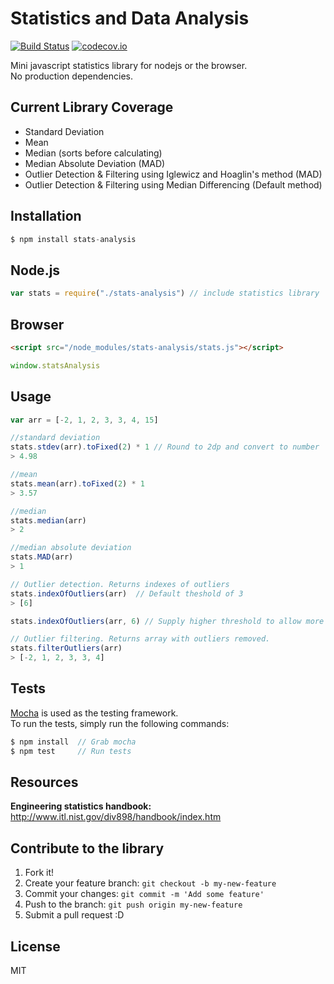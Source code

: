 # Statistics and Data Analysis

[![Build Status](https://travis-ci.org/alyssaq/stats-analysis.png?branch=master)](https://travis-ci.org/alyssaq/stats-analysis)
[![codecov.io](https://codecov.io/github/alyssaq/stats-analysis/coverage.svg?branch=master)](https://codecov.io/github/alyssaq/stats-analysis?branch=master)

Mini javascript statistics library for nodejs or the browser.   
No production dependencies.   

## Current Library Coverage

 - Standard Deviation
 - Mean
 - Median (sorts before calculating)
 - Median Absolute Deviation (MAD)
 - Outlier Detection & Filtering using Iglewicz and Hoaglin's method (MAD)
 - Outlier Detection & Filtering using Median Differencing (Default method)

## Installation

```js
$ npm install stats-analysis
```

## Node.js

```js
var stats = require("./stats-analysis") // include statistics library
```

## Browser
```html
<script src="/node_modules/stats-analysis/stats.js"></script>
```
```js
window.statsAnalysis
```

## Usage

```js
var arr = [-2, 1, 2, 3, 3, 4, 15]

//standard deviation
stats.stdev(arr).toFixed(2) * 1 // Round to 2dp and convert to number
> 4.98

//mean
stats.mean(arr).toFixed(2) * 1 
> 3.57

//median
stats.median(arr)
> 2

//median absolute deviation
stats.MAD(arr)
> 1

// Outlier detection. Returns indexes of outliers
stats.indexOfOutliers(arr)  // Default theshold of 3
> [6]

stats.indexOfOutliers(arr, 6) // Supply higher threshold to allow more outliers.

// Outlier filtering. Returns array with outliers removed.
stats.filterOutliers(arr)
> [-2, 1, 2, 3, 3, 4] 
```

## Tests

[Mocha](http://visionmedia.github.io/mocha/) is used as the testing framework.      
To run the tests, simply run the following commands:

```js
$ npm install  // Grab mocha
$ npm test     // Run tests
```

## Resources

**Engineering statistics handbook:**   
http://www.itl.nist.gov/div898/handbook/index.htm

## Contribute to the library
1. Fork it!
2. Create your feature branch: `git checkout -b my-new-feature`
3. Commit your changes: `git commit -m 'Add some feature'`
4. Push to the branch: `git push origin my-new-feature`
5. Submit a pull request :D

## License
MIT